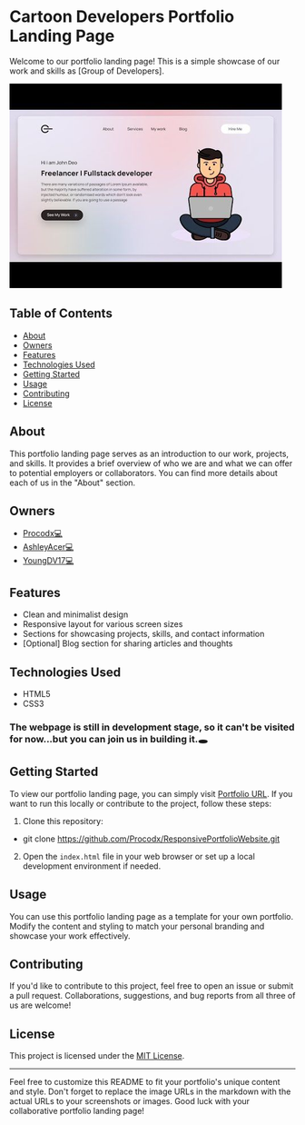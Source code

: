 # Cartoon Developers Portfolio Landing Page

Welcome to our portfolio landing page! This is a simple showcase of our work and skills as [Group of Developers].

![Portfolio Landing Page Screenshot](Design/Template.jfif)

## Table of Contents
- [About](#about)
- [Owners](#owners)
- [Features](#features)
- [Technologies Used](#technologies-used)
- [Getting Started](#getting-started)
- [Usage](#usage)
- [Contributing](#contributing)
- [License](#license)

## About
This portfolio landing page serves as an introduction to our work, projects, and skills. It provides a brief overview of who we are and what we can offer to potential employers or collaborators. You can find more details about each of us in the "About" section.

## Owners
- [Procodx💻](https://github.com/Procodx)
- [AshleyAcer💻](https://github.com/ashleyacer)
- [YoungDV17💻](https://github.com/youngDV17)

## Features
- Clean and minimalist design
- Responsive layout for various screen sizes
- Sections for showcasing projects, skills, and contact information
- [Optional] Blog section for sharing articles and thoughts

## Technologies Used
- HTML5
- CSS3
  
### The webpage is still in development stage, so it can't be visited for now...but you can join us in building it.🕳 


## Getting Started
To view our portfolio landing page, you can simply visit [Portfolio URL](https://github.com/Procodx/ResponsivePortfolioWebsite.git). If you want to run this locally or contribute to the project, follow these steps:

1. Clone this repository:
 - git clone https://github.com/Procodx/ResponsivePortfolioWebsite.git

2. Open the `index.html` file in your web browser or set up a local development environment if needed.

## Usage
You can use this portfolio landing page as a template for your own portfolio. Modify the content and styling to match your personal branding and showcase your work effectively.

## Contributing
If you'd like to contribute to this project, feel free to open an issue or submit a pull request. Collaborations, suggestions, and bug reports from all three of us are welcome!

## License
This project is licensed under the [MIT License](LICENSE).

---

Feel free to customize this README to fit your portfolio's unique content and style. Don't forget to replace the image URLs in the markdown with the actual URLs to your screenshots or images. Good luck with your collaborative portfolio landing page!



